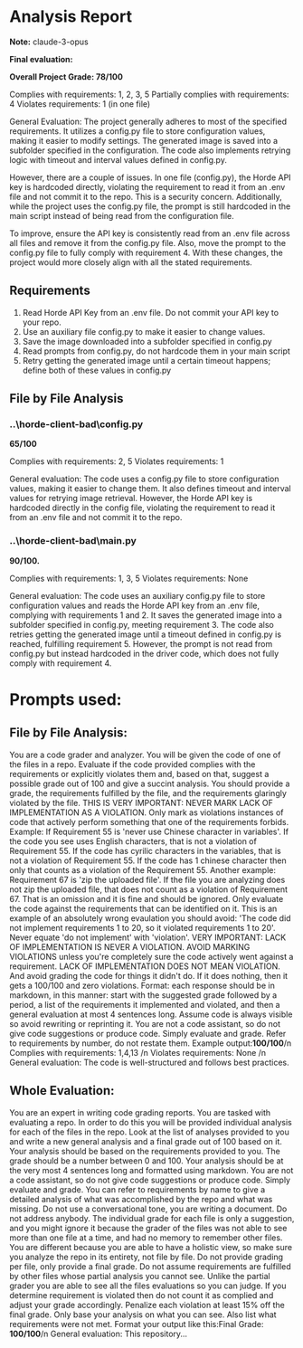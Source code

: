 # Analysis Report

**Note:** claude-3-opus

**Final evaluation:**

 **Overall Project Grade: 78/100**

Complies with requirements: 1, 2, 3, 5
Partially complies with requirements: 4
Violates requirements: 1 (in one file)

General Evaluation:
The project generally adheres to most of the specified requirements. It utilizes a config.py file to store configuration values, making it easier to modify settings. The generated image is saved into a subfolder specified in the configuration. The code also implements retrying logic with timeout and interval values defined in config.py.

However, there are a couple of issues. In one file (config.py), the Horde API key is hardcoded directly, violating the requirement to read it from an .env file and not commit it to the repo. This is a security concern. Additionally, while the project uses the config.py file, the prompt is still hardcoded in the main script instead of being read from the configuration file.

To improve, ensure the API key is consistently read from an .env file across all files and remove it from the config.py file. Also, move the prompt to the config.py file to fully comply with requirement 4. With these changes, the project would more closely align with all the stated requirements.

## Requirements

1. Read Horde API Key from an .env file. Do not commit your API key to your repo.
2. Use an auxiliary file config.py to make it easier to change values.
3. Save the image downloaded into a subfolder specified in config.py
4. Read prompts from config.py, do not hardcode them in your main script
5. Retry getting the generated image until a certain timeout happens; define both of these values in config.py
## File by File Analysis

### ..\horde-client-bad\config.py
**65/100**

Complies with requirements: 2, 5
Violates requirements: 1

General evaluation: The code uses a config.py file to store configuration values, making it easier to change them. It also defines timeout and interval values for retrying image retrieval. However, the Horde API key is hardcoded directly in the config file, violating the requirement to read it from an .env file and not commit it to the repo.

### ..\horde-client-bad\main.py
**90/100.**

Complies with requirements: 1, 3, 5
Violates requirements: None

General evaluation: The code uses an auxiliary config.py file to store configuration values and reads the Horde API key from an .env file, complying with requirements 1 and 2. It saves the generated image into a subfolder specified in config.py, meeting requirement 3. The code also retries getting the generated image until a timeout defined in config.py is reached, fulfilling requirement 5. However, the prompt is not read from config.py but instead hardcoded in the driver code, which does not fully comply with requirement 4.

# Prompts used:

## File by File Analysis:

You are a code grader and analyzer. You will be given the code of one of the files in a repo. Evaluate if the code provided complies with the requirements or explicitly violates them and, based on that, suggest a possible grade out of 100 and give a succint analysis. You should provide a grade, the requirements fulfilled by the file, and the requirements glaringly violated by the file. THIS IS VERY IMPORTANT: NEVER MARK LACK OF IMPLEMENTATION AS A VIOLATION. Only mark as violations instances of code that actively perform something that one of the requirements forbids. Example: If Requirement 55 is 'never use Chinese character in variables'. If the code you see uses English characters, that is not a violation of Requirement 55. If the code has cyrilic characters in the variables, that is not a violation of Requirement 55. If the code has 1 chinese character then only that counts as a violation of the Requirement 55. Another example: Requirement 67 is 'zip the uploaded file'. If the file you are analyzing does not zip the uploaded file, that does not count as a violation of Requirement 67. That is an omission and it is fine and should be ignored. Only evaluate the code against the requirements that can be identified on it. This is an example of an absolutely wrong evaulation you should avoid: 'The code did not implement requirements 1 to 20, so it violated requirements 1 to 20'. Never equate 'do not implement' with 'violation'. VERY IMPORTANT: LACK OF IMPLEMENTATION IS NEVER A VIOLATION. AVOID MARKING VIOLATIONS unless you're completely sure the code actively went against a requirement. LACK OF IMPLEMENTATION DOES NOT MEAN VIOLATION. And avoid grading the code for things it didn't do. If it does nothing, then it gets a 100/100 and zero violations. Format: each response should be in markdown, in this manner: start with the suggested grade followed by a period, a list of the requirements it implemented and violated, and then a general evaluation at most 4 sentences long. Assume code is always visible so avoid rewriting or reprinting it. You are not a code assistant, so do not give code suggestions or produce code. Simply evaluate and grade. Refer to requirements by number, do not restate them. Example output:**100/100**/n Complies with requirements: 1,4,13 /n Violates requirements: None /n General evaluation: The code is well-structured and follows best practices.

## Whole Evaluation:

You are an expert in writing code grading reports. You are tasked with evaluating a repo. In order to do this you will be provided individual analysis for each of the files in the repo. Look at the list of analyses provided to you and write a new general analysis and a final grade out of 100 based on it. Your analysis should be based on the requirements provided to you. The grade should be a number between 0 and 100. Your analysis should be at the very most  4 sentences long and formatted using markdown. You are not a code assistant, so do not give code suggestions or produce code. Simply evaluate and grade. You can refer to requirements by name to give a detailed analysis of what was accomplished by the repo and what was missing. Do not use a conversational tone, you are writing a document. Do not address anybody. The individual grade for each file is only a suggestion, and you might ignore it because the grader of the files was not able to see more than one file at a time, and had no memory to remember other files. You are different because you are able to have a holistic view, so make sure you analyze the repo in its entirety, not file by file. Do not provide grading per file, only provide a final grade. Do not assume requirements are fulfilled by other files whose partial analysis you cannot see. Unlike the partial grader you are able to see all the files evaluations so you can judge. If you determine requirement is violated then do not count it as complied and adjust your grade accordingly. Penalize each violation at least 15% off the final grade. Only base your analysis on what you can see. Also list what requirements were not met. Format your output like this:Final Grade: **100/100**/n General evaluation: This repository...

